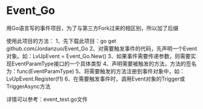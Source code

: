 # Event_Go
用Go语言写的事件项目，为了与第三方Fork过来的相区别，所以加了后缀

使用此项目的方法：
1、先下载此项目：go get github.com/Jordanzuo/Event_Go
2、对需要触发事件的代码，先声明一个Event对象。如：LvUpEvent = Event_Go.New()
3、如果事件需要传递参数，则需要实现EventParamType接口的一个具体类型
4、声明需要被触发的方法，方法的签名为：func(EventParamType)
5、将需要触发的方法注册到事件对象中，如：LvUpEvent.Register(f1)
6、在需要触发事件时，调用Event对象的Trigger或TriggerAsync方法

详情可以参考：event_test.go文件
